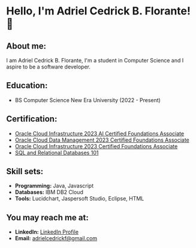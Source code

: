 # Hello, I'm Adriel Cedrick B. Florante! 👋

## About me:
I am Adriel Cedrick B. Florante, I'm a student in Computer Science and I aspire to be a software developer.

## Education:
- BS Computer Science New Era University (2022 - Present)

## Certification:
- [Oracle Cloud Infrastructure 2023 AI Certified Foundations Associate](https://catalog-education.oracle.com/pls/certview/sharebadge?id=83D6D79E79283E8B186C1B8B9C17145C652DF4E64FF43C9B75A91E5C8B2FF655)
- [Oracle Cloud Data Management 2023 Certified Foundations Associate](https://catalog-education.oracle.com/pls/certview/sharebadge?id=D015F9816610FE4BAD94E2C20380A23504D7B54F451A2F6C7385EE52959B362E)
- [Oracle Cloud Infrastructure 2023 Certified Foundations Associate](https://catalog-education.oracle.com/pls/certview/sharebadge?id=07A0D8FBE6E7FF1074BBA3C32F9BF38388D352CAB6A06283BF3F4EAF76EA7F1F)
- [SQL and Relational Databases 101](https://courses.cognitiveclass.ai/certificates/c178873dbcdf48c794e879330bd07bae)

## Skill sets:
- **Programming:**  Java, Javascript
- **Databases:** IBM DB2 Cloud
- **Tools:**  Lucidchart, Jaspersoft Studio, Eclipse, HTML

## You may reach me at:
- **LinkedIn:** [LinkedIn Profile](https://www.linkedin.com/in/adriel-cedrick-b-florante-b875022a3/)
- **Email:** adrielcedrickf@gmail.com

<!--
**AdrielFlorante/AdrielFlorante** is a ✨ _special_ ✨ repository because its `README.md` (this file) appears on your GitHub profile.

Here are some ideas to get you started:

- 🔭 I’m currently working on ...
- 🌱 I’m currently learning ...
- 👯 I’m looking to collaborate on ...
- 🤔 I’m looking for help with ...
- 💬 Ask me about ...
- 📫 How to reach me: ...
- 😄 Pronouns: ...
- ⚡ Fun fact: ...
-->
